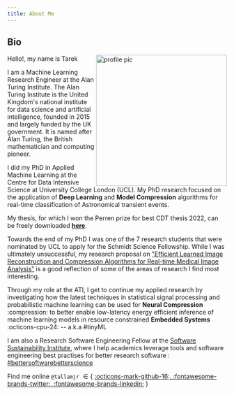 ```yaml
---
title: About Me
---
```

## Bio

<style>
  .md-sidebar--secondary:not([hidden]) {
    visibility: hidden;
  }

  .md-sidebar--primary:not([hidden]) {
    visibility: hidden;
  }
</style>

<img src="./assets/imgs/profile-crop.png" style='border:0px solid #000000' alt="profile pic" align="right" width="300" height="300">

Hello!, my name is Tarek

<!-- _Ola!_ _Oi!_ -->

I am a Machine Learning Research Engineer at the Alan Turing Institute. The Alan
Turing Institute is the United Kingdom's national institute for data science and
artificial intelligence, founded in 2015 and largely funded by the UK
government. It is named after Alan Turing, the British mathematician and
computing pioneer.

I did my PhD in Applied Machine Learning at the Centre for Data Intensive
Science at University College London (UCL). My PhD research focused on the
application of **Deep Learning** and **Model Compression** algorithms for
real-time classification of Astronomical transient events.

My thesis, for which I won the Perren prize for best CDT thesis 2022, can be freely
downloaded [**here**](https://discovery.ucl.ac.uk/id/eprint/10168921).

Towards the end of my PhD I was one of the 7 research students that were
nominated by UCL to apply for the Schmidt Science Fellowship. While I was
ultimately unsuccessful, my research proposal on ["Efficient Learned Image Reconstruction and Compression Algorithms for Real-time Medical Image Analysis"](./assets/ssf-proposal.pdf)
is a good reflection of some of the areas of research I find most interesting.

Through my role at the ATI, I get to continue my applied research by investigating how the latest
techniques in statistical signal processing and probabilistic machine learning
can be used for **Neural Compression** :compression: to better enable
low-latency energy efficient inference of machine learning models in resource
constrained **Embedded Systems** :octicons-cpu-24: -- a.k.a #tinyML

I am also a Research Software Engineering Fellow at the [Software Sustainability
Institute](https://www.software.ac.uk/), where I help academics leverage tools
and software engineering best practises for better research software :
[#bettersoftwarebetterscience](#)

Find me online `@tallamjr` $\in \{$ <a class="github-button" href="https://github.com/tallamjr"
data-icon="octicon-mark-github" aria-label="@tallamjr on GitHub">:octicons-mark-github-16:, </a>
<a class="twitter-button" href="https://twitter.com/tallamjr"
data-icon="octicon-mark-github" aria-label="@tallamjr on Twitter">:fontawesome-brands-twitter:, </a>
<a class="github-button" href="https://github.com/tallamjr"
data-icon="octicon-mark-github" aria-label="@tallamjr on GitHub">:fontawesome-brands-linkedin:</a> $\}$

<!-- <center> -->
<!-- <a class="github-button" href="https://github.com/tallamjr" -->
<!-- data-icon="octicon-mark-github" aria-label="@tallamjr on GitHub">:octicons-mark-github-16:</a> -->
<!-- <a class="twitter-button" href="https://twitter.com/tallamjr" -->
<!-- data-icon="octicon-mark-github" aria-label="@tallamjr on Twitter">:fontawesome-brands-twitter:</a> -->
<!-- <a class="github-button" href="https://github.com/tallamjr" -->
<!-- data-icon="octicon-mark-github" aria-label="@tallamjr on GitHub">:fontawesome-brands-linkedin:</a> -->
<!-- </center> -->

<!-- # Curriculum Vitae -->

<!-- Below is an overview of some of my profession and technical experience. You can download a more -->
<!-- extensive version of my C.V below. -->

<!-- ## Education -->

<!-- <table border = "0" width = "100%"> -->
<!--  <tr> -->
<!--     <td rowspan = "2" width=20% > -->
<!--              <img -->
<!--              src="./assets/logos/ucl-logo.png" width="500px"> -->
<!--     </td> -->
<!--     <td><strong>Ph.D Applied Machine Learning [<a href="https://en.wikipedia.org/wiki/Astroinformatics">Astroinformatics</a>]</strong> -->
<!--     <br>University College London (UCL)</td> -->
<!--     <td align="right"> 09.2017 - 09.2022</td> -->
<!--  </tr> -->
<!--  <tr> -->
<!--     <td colspan = "3"> -->
<!--     Centre for Doctoral Training in Data Intensive Science<br> -->
<!--     <em>Supervised by</em>: <a href="http://www.jasonmcewen.org/">Prof. Jason McEwen</a> (Primary Advisor), Prof. Denise Gorse<br> -->
<!--     Thesis: <a href="https://discovery.ucl.ac.uk/id/eprint/10168921/2/thesis.pdf"><strong>Efficient Deep Learning for Real-time Classification of Astronomical Transients</strong></a> -->
<!--     **Awarded Perren Prize for best thesis 2022** -->
<!--     </td> -->
<!--  </tr> -->
<!--  <tr> -->
<!--     <td rowspan = "2" width=20% > -->
<!--              <img -->
<!--              src="./assets/logos/ucl-logo.png" width="500px"> -->
<!--     </td> -->
<!--     <td><strong>MSc Computer Science</strong> -->
<!--     <br>University College London (UCL)</td> -->
<!--     <td align="right"> 09.2014 - 09.2016</td> -->
<!--  </tr> -->
<!--  <tr> -->
<!--     <td colspan = "3"> -->
<!--     Department of Computer Science, Engineering<br> -->
<!--     <em>Supervised by</em>: Prof. Jason McEwen, Prof. Denise Gorse<br> -->
<!--     Project: <a href="./assets/tarekallam-msc-thesis.pdf"><strong>Radio Interferometric Image Reconstruction for the SKA: A Deep Learning Approach</strong></a> -->
<!--     </td> -->
<!--  </tr> -->
<!--  <tr> -->
<!--     <td rowspan = "2" width=20% > -->
<!--              <img -->
<!--              src="./assets/logos/rhul-logo.png" width="500px"> -->
<!--     </td> -->
<!--     <td><strong>MSci Astrophysics</strong> -->
<!--     <br>Royal Holloway, University of London (RHUL)</td> -->
<!--     <td align="right"> 09.2007 - 07.2011</td> -->
<!--  </tr> -->
<!--  <tr> -->
<!--     <td colspan = "3"> -->
<!--     Department of Physics<br> -->
<!--     <em>Supervised by</em>: Prof. Stuart Boogert<br> -->
<!--     Project: <strong>Analytical Methods of Stellar Spectra: Stellar Spectroscopy</strong> -->
<!--     </td> -->
<!--  </tr> -->
<!-- </table> -->

<!-- ## Selected Recent Technical Experience -->

<!-- <table border = "0" width = "100%"> -->

<!--  <tr> -->
<!--     <td rowspan = "2" width=20% > -->
<!--              <img -->
<!--              src="./assets/logos/ati-logo.png" width="500px"> -->
<!--     </td> -->
<!--     <td><strong>Machine Learning Research Engineer </strong> -->
<!--     <br>The Alan Turing Institute, London.</td> -->
<!--     <td align="right"> 10.2022 - present</td> -->
<!--  </tr> -->
<!--  <tr> -->
<!--     <td colspan = "3"> -->
<!--     Investigating efficient machine learning and on-device deep learning -->
<!--     (tinyML) for deployment of models in resource constrained settings. -->
<!--     Researching neural data compression methods applied to deep networks. -->
<!--     Building energy efficient machine learning prototypes and products through -->
<!--     development of custom firmware/software. -->
<!--     </td> -->
<!--  </tr> -->
<!-- <!-1- <!-2- ########################################################################################## -2-> -1-> -->
<!--  <!-1- <tr> -1-> -->
<!--  <!-1-    <td rowspan = "2" width=20% > -1-> -->
<!--  <!-1-             <img -1-> -->
<!--  <!-1-             src="./assets/logos/allam-labs-logo.jpeg" width="500px"> -1-> -->
<!--  <!-1-    </td> -1-> -->
<!--  <!-1-    <td><strong>Machine Learning Engineer</strong> -1-> -->
<!--  <!-1-    <br>Allam Labs., London.</td> -1-> -->
<!--  <!-1-    <td align="right"> 09.2021 - present</td> -1-> -->
<!--  <!-1- </tr> -1-> -->
<!--  <!-1- <tr> -1-> -->
<!--  <!-1-    <td colspan = "3"> -1-> -->
<!--  <!-1-    Machine Learning Operations (MLOps) and Research Software Engineering (RSE) consulting for -1-> -->
<!--  <!-1-    large-scale cloud and embedded systems deployment of deep learning applications. Providing -1-> -->
<!--  <!-1-    hands-on implementation of bespoke architectures using <code>tensorflow.keras</code>, -1-> -->
<!--  <!-1-    <code>tflite</code>, <code>jax</code> and <code>pytorch</code>, as well as specialist machine -1-> -->
<!--  <!-1-    learning data pipelines that leverage <code>polars</code> and <code>pyspark</code>. In-depth -1-> -->
<!--  <!-1-    advisory services relating to the wider data engineering mission with OLAP database and model -1-> -->
<!--  <!-1-    serving guidance. See <a href="www.allam-labs.com">allam-labs.com</a> for further details. -1-> -->
<!--  <!-1-    </td> -1-> -->
<!--  <!-1- </tr> -1-> -->
<!-- <!-1- <!-2- ########################################################################################## -2-> -1-> -->
<!--  <!-1- <tr> -1-> -->
<!--  <!-1-    <td rowspan = "2" width=20% > -1-> -->
<!--  <!-1-             <img -1-> -->
<!--  <!-1-             src="./assets/logos/allam-labs-logo.jpeg" width="500px"> -1-> -->
<!--  <!-1-    </td> -1-> -->
<!--  <!-1-    <td><strong>Machine Learning Engineer</strong> -1-> -->
<!--  <!-1-    <br>Allam Labs., London.</td> -1-> -->
<!--  <!-1-    <td align="right"> 09.2021 - present</td> -1-> -->
<!--  <!-1- </tr> -1-> -->
<!--  <!-1- <tr> -1-> -->
<!--  <!-1-    <td colspan = "3"> -1-> -->
<!--  <!-1-    Machine Learning Operations (MLOps) and Research Software Engineering (RSE) consulting for -1-> -->
<!--  <!-1-    large-scale cloud and embedded systems deployment of deep learning applications. Providing -1-> -->
<!--  <!-1-    hands-on implementation of bespoke architectures using <code>tensorflow.keras</code>, -1-> -->
<!--  <!-1-    <code>tflite</code>, <code>jax</code> and <code>pytorch</code>, as well as specialist machine -1-> -->
<!--  <!-1-    learning data pipelines that leverage <code>polars</code> and <code>pyspark</code>. In-depth -1-> -->
<!--  <!-1-    advisory services relating to the wider data engineering mission with OLAP database and model -1-> -->
<!--  <!-1-    serving guidance. See <a href="www.allam-labs.com">allam-labs.com</a> for further details. -1-> -->
<!--  <!-1-    </td> -1-> -->
<!--  <!-1- </tr> -1-> -->
<!-- <!-1- ########################################################################################## -1-> -->
<!--  <!-1- <tr> -1-> -->
<!--  <!-1-    <td rowspan = "2"> -1-> -->
<!--  <!-1-             <img -1-> -->
<!--  <!-1-             src="./assets/logos/ssi-logo.png" width="500px"> -1-> -->
<!--  <!-1-    </td> -1-> -->
<!--  <!-1-    <td><strong>Research Software Engineering Fellow</strong> -1-> -->
<!--  <!-1-    <br>Software Sustainability Institute (SSI)</td> -1-> -->
<!--  <!-1-    <td align="right"> 01.2020 - present</td> -1-> -->
<!--  <!-1- </tr> -1-> -->
<!--  <!-1- <tr> -1-> -->
<!--  <!-1-    <td colspan = "3"> -1-> -->
<!--  <!-1-    Advocating for software engineering best practises in the research community by providing -1-> -->
<!--  <!-1-    version control and testing training to academics. Specifically using <code>git</code> and -1-> -->
<!--  <!-1-    <code>pytest</code> in preparation for working with large scientific research codebases, that -1-> -->
<!--  <!-1-    can scale to many contributors. -1-> -->
<!--  <!-1-    </td> -1-> -->
<!--  <!-1- </tr> -1-> -->
<!-- <!-1- ########################################################################################## -1-> -->
<!--  <tr> -->
<!--     <td rowspan = "2" width=20% > -->
<!--              <img -->
<!--              src="./assets/logos/cdt-logo.jpeg" width="500px"> -->
<!--     </td> -->
<!--     <td><strong>Machine Learning Researcher and Engineer</strong> -->
<!--     <br>Centre for Doctoral Training in Data Intensive Science & Industry, UCL, London.</td> -->
<!--     <td align="right"> 09.2017 - 09.2022 </td> -->
<!--  </tr> -->
<!--  <tr> -->
<!--     <td colspan = "3"> -->
<!--     Contributed to numerous collaborative projects including preparatory work for a large-scale -->
<!--     community machine learning <a href="https://www.kaggle.com/c/PLAsTiCC-2018">kaggle -->
<!--     competition</a>. -->
<!--     <br> -->
<!--     <br> -->
<!--     Led the design and development of <a -->
<!--     href="https://github.com/tallamjr/astronet/"><code>astronet</code></a>, an open-source -->
<!--     scientific research software package introduces novel efficient deep learning architectures for -->
<!--     low-latency high-throughput multivariate time-series classification. It also contains a machine -->
<!--     learning pipeline which uses <code>pyspark</code> and <code>polars</code> for big-data -->
<!--     processing, as well as <code>tensorflow.datasets</code> and <code>tensorflow.distributed</code> -->
<!--     for efficient distributed model training. The lightweight architectures currently implemented in -->
<!--     <code>astronet</code> have been deployed into live production machine learning systems by way -->
<!--     modern model compression techniques for real-time classification of astronomical alerts. -->
<!--     </td> -->
<!--  </tr> -->
<!-- <!-1- ########################################################################################## -1-> -->
<!--  <tr> -->
<!--  <tr> -->
<!--     <td rowspan = "4" width=20% > -->
<!--              <img -->
<!--              src="./assets/logos/ati-logo.png" width="500px"> -->
<!--     </td> -->
<!--     <td><strong>Machine Learning Researcher <a href="https://www.turing.ac.uk/collaborate-turing/internships">[TIN Internship]</a></strong> -->
<!--     <br>The Alan Turing Institute, London.</td> -->
<!--     <td align="right"> 05.2021 - 11.2021</td> -->
<!--  </tr> -->
<!--  <tr> -->
<!--     <td colspan = "3"> -->
<!--     Conduct research into unsupervised probabilistic machine learning and scalable non-parametric -->
<!--     inference techniques for sequential latent factor modelling. Work collaboratively to investigate -->
<!--     data and model compression techniques for deep neural networks. -->
<!--     </td> -->
<!--  </tr> -->
<!--     <td><strong>Research Software Engineer <a href="#">[Ph.D Internship]</a></strong> -->
<!--     <br>The Alan Turing Institute, London.</td> -->
<!--     <td align="right"> 08.2019 - 03.2020</td> -->
<!--  </tr> -->
<!--  <tr> -->
<!--     <td colspan = "3"> -->
<!--     <a -->
<!--     href="https://www.turing.ac.uk/research/research-projects/decision-making-under-uncertainty-air-traffic-control">Working -->
<!--     in collaboration with the National Air Traffic Service (NATS)</a>, reinforcement learning (RL) -->
<!--     was used to investigate machine learning methods to support air traffic controllers. Development -->
<!--     of a RESTful API using <code>flask</code> was completed to allow for integration of both -->
<!--     open-source and proprietary simulators. This has been followed by development of RL agents using -->
<!--     <code>openai-gym</code>. -->
<!--     </td> -->
<!--  </tr> -->
<!-- <!-1- ########################################################################################## -1-> -->
<!--  <tr> -->
<!--     <td rowspan = "2"> -->
<!--              <img -->
<!--              src="./assets/logos/sensat-logo.jpeg" width="500px"> -->
<!--     </td> -->
<!--     <td><strong>Machine Learning Research Engineer <a href="https://www.turing.ac.uk/collaborate-turing/data-study-groups">[DSG Participant]</a></strong> -->
<!--     <br>The Alan Turing Institute, London.</td> -->
<!--     <td align="right"> 12.2019 - 12.2019</td> -->
<!--  </tr> -->
<!--  <tr> -->
<!--     <td colspan = "3"> -->
<!--     Invited to explore point cloud segmentation techniques as part of the <a -->
<!--     href="https://www.turing.ac.uk/research/publications/data-study-group-final-report-sensat">SenSat - Semantic and -->
<!--     Instance Segmentation of 3D Point Clouds Project</a>. Investigating both semantic and instance -->
<!--     segmentation in order to recognise objects such as roads, buildings, cars, etc. in a large 3D -->
<!--     urban environment to enable safer autonomous vehicles on the road, automated asset management in -->
<!--     urban planning, and accurate digital twin simulations. Benchmark deep learning methods -->
<!--     implemented using <code>pytorch</code>. -->
<!--     </td> -->
<!--  </tr> -->
<!-- <!-1- ########################################################################################## -1-> -->
<!--  <tr> -->
<!--     <td rowspan = "2"> -->
<!--              <img -->
<!--              src="./assets/logos/ucl-logo.png" width="500px"> -->
<!--     </td> -->
<!--     <td><strong>Graduate Teaching Assistant</strong> -->
<!--     <br>University College London (UCL)</td> -->
<!--     <td align="right"> 09.2020 - 09.2021</td> -->
<!--  </tr> -->
<!--  <tr> -->
<!--     <td colspan = "3"> -->
<!--     Assisting with grading and lesson planning for <a -->
<!--     href="https://www.ucl.ac.uk/module-catalogue/modules/machine-learning-with-big-data-SPCE0038">SPCE038: -->
<!--     Machine Learning with Big Data.</a> Lead the migration of <code>tensorFlow 1.x</code> to -->
<!--     <code>tensorFlow 2.x</code>.  Coordinated infrastructure setup for delivery of course -->
<!--     through Jupyter Book -->
<!--     </td> -->
<!--  </tr> -->
<!-- <!-1- ########################################################################################## -1-> -->
<!--  <tr> -->
<!--     <td rowspan = "2"> -->
<!--              <img -->
<!--              src="./assets/logos/lbs-logo.png" width="500px"> -->
<!--     </td> -->
<!--     <td><strong>Graduate Teaching Assistant</strong> -->
<!--     <br>London Business School (LBS)</td> -->
<!--     <td align="right"> 03.2020 - 06.2020</td> -->
<!--  </tr> -->
<!--  <tr> -->
<!--     <td colspan = "3"> -->
<!--     Assisting with grading and support for: E517: Python for Finance, QDE-APP: Applied Python Program- -->
<!--     ming and CA22: Basic Python. -->
<!--     </td> -->
<!--  </tr> -->
<!-- <!-1- ########################################################################################## -1-> -->
<!--  <tr> -->
<!--     <td rowspan = "2"> -->
<!--              <img -->
<!--              src="./assets/logos/tfl-logo.png" width="500px"> -->
<!--     </td> -->
<!--     <td><strong>Data Scientist <a href="#">[Ph.D Internship]</a></strong> -->
<!--     <br>Transport for London (TfL).</td> -->
<!--     <td align="right"> 01.2018 - 04.2018</td> -->
<!--  </tr> -->
<!--  <tr> -->
<!--     <td colspan = "3"> -->
<!--     Working in a team of 4 fellow PhD students, we investigated a variety of machine learning methods -->
<!--     for train failure predication, that would be robust to highly imbalanced time-series data. With high -->
<!--     cost implications for false-positives, we looked at algorithmic trade-offs that optimised accuracy -->
<!--     at a low false positive rate. This work was co-supervised by academics at UCL and data scientists at -->
<!--     TfL. -->
<!--     </td> -->
<!--  </tr> -->
<!-- <!-1- ########################################################################################## -1-> -->
<!--  <!-1- <tr> -1-> -->
<!--  <!-1-    <td rowspan = "2"> -1-> -->
<!--  <!-1-             <img -1-> -->
<!--  <!-1-             src="https://pbs.twimg.com/profile_images/1318547560248823810/G_3bH6w1_400x400.jpg" width="500px"> -1-> -->
<!--  <!-1-    </td> -1-> -->
<!--  <!-1-    <td><strong>Graduate Teaching Assistant</strong> -1-> -->
<!--  <!-1-    <br>University College London (UCL).</td> -1-> -->
<!--  <!-1-    <td align="right"> 11.2015 - 09.2017 </td> -1-> -->
<!--  <!-1- </tr> -1-> -->
<!--  <!-1- <tr> -1-> -->
<!--  <!-1-    <td colspan = "3"> -1-> -->
<!--  <!-1-    Provided teaching support to students and staff participating in I.T training courses given by UCL -1-> -->
<!--  <!-1-    Information Services. A selection of training courses include Python Programming, R, UNIX and -1-> -->
<!--  <!-1-    MATLAB. -1-> -->
<!--  <!-1-    </td> -1-> -->
<!--  <!-1- </tr> -1-> -->
<!-- <!-1- <!-2- ########################################################################################## -2-> -1-> -->
<!--  <!-1- <tr> -1-> -->
<!--  <!-1-    <td rowspan = "2"> -1-> -->
<!--  <!-1-             <img -1-> -->
<!--  <!-1-             src="https://pbs.twimg.com/profile_images/1413028367058804739/u62edTls_400x400.jpg" width="500px"> -1-> -->
<!--  <!-1-    </td> -1-> -->
<!--  <!-1-    <td><strong>Back End Developer</strong> -1-> -->
<!--  <!-1-    <br><a href="https://www.atositchallenge.net/edition-2015/">ATOS International IT Challenge Finalist [3rd Place]</a></td> -1-> -->
<!--  <!-1-    <td align="right"> 10.2014 - 09.2015 </td> -1-> -->
<!--  <!-1- </tr> -1-> -->
<!--  <!-1- <tr> -1-> -->
<!--  <!-1-    <td colspan = "3"> -1-> -->
<!--  <!-1-    Working in a team of 5 and as part of the Atos international IT competition we were set a task -1-> -->
<!--  <!-1-    to develop a product that would integrate a user with IoT technologies. Our idea was to create -1-> -->
<!--  <!-1-    an internet connected intercom system that would allow a user to answer their door/sign for a -1-> -->
<!--  <!-1-    package remotely with an application on their smartphone. My role was to develop effective Bash -1-> -->
<!--  <!-1-    and Python scripts that would automate configuration of the product upon start up. In addition, -1-> -->
<!--  <!-1-    working collectively as part of the sub-hardware team, was to integrate modern web technologies -1-> -->
<!--  <!-1-    such as WebRTC with the hardware. -1-> -->
<!--  <!-1-    </td> -1-> -->
<!--  <!-1- </tr> -1-> -->
<!-- <!-1- <!-2- ########################################################################################## -2-> -1-> -->
<!--  <!-1- <tr> -1-> -->
<!--  <!-1-    <td rowspan = "2"> -1-> -->
<!--  <!-1-             <img -1-> -->
<!--  <!-1-             src="https://pbs.twimg.com/profile_images/2562464179/mk8jck45g2k4l2s1cg3n_400x400.jpeg" width="500px"> -1-> -->
<!--  <!-1-    </td> -1-> -->
<!--  <!-1-    <td><strong>Computational Physics Modeller <a href="#">[Research Internship]</a></strong> -1-> -->
<!--  <!-1-    <br>John Adams Institute, Dept. Physics, RHUL</td> -1-> -->
<!--  <!-1-    <td align="right"> 06.2010- 08.2010</td> -1-> -->
<!--  <!-1- </tr> -1-> -->
<!--  <!-1- <tr> -1-> -->
<!--  <!-1-    <td colspan = "3"> -1-> -->
<!--  <!-1-    The aim of this internship was to develop visual representations using Python of TM & TE modes that -1-> -->
<!--  <!-1-    occur within cylindrical accelerator cavities. These were represented in 2-dimensions using Python’s -1-> -->
<!--  <!-1-    Matplotlib and in 3- dimensions using Python codes embedded in Paraview. -1-> -->
<!--  <!-1-    </td> -1-> -->
<!--  <!-1- </tr> -1-> -->
<!-- </table> -->

<!-- <center> -->
<!-- <a class="md-button md-button--primary" href="./assets/tarekallam-cv.pdf">Download C.V. :fontawesome-solid-circle-arrow-down:</a> -->
<!-- </center> -->


